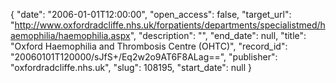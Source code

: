 {
  "date": "2006-01-01T12:00:00", 
  "open_access": false, 
  "target_url": "http://www.oxfordradcliffe.nhs.uk/forpatients/departments/specialistmed/haemophilia/haemophilia.aspx", 
  "description": "", 
  "end_date": null, 
  "title": "Oxford Haemophilia and Thrombosis Centre (OHTC)", 
  "record_id": "20060101T120000/sJfS+/Eq2w2o9AT6F8ALag==", 
  "publisher": "oxfordradcliffe.nhs.uk", 
  "slug": 108195, 
  "start_date": null
}

